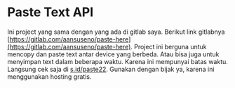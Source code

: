 # Paste Text API

Ini project yang sama dengan yang ada di gitlab saya. Berikut link gitlabnya [https://gitlab.com/aansuseno/paste-here](https://gitlab.com/aansuseno/paste-here). Project ini berguna untuk mencopy dan paste text antar device yang berbeda. Atau bisa juga untuk menyimpan text dalam beberapa waktu. Karena ini mempunyai batas waktu. Langsung cek saja di [s.id/paste22](s.id/paste22). Gunakan dengan bijak ya, karena ini menggunakan hosting gratis.
